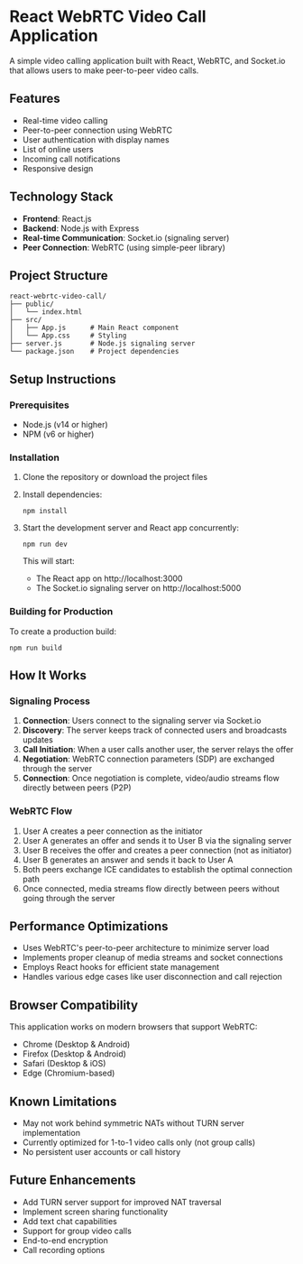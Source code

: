 # React WebRTC Video Call Application

A simple video calling application built with React, WebRTC, and Socket.io that allows users to make peer-to-peer video calls.

## Features

- Real-time video calling
- Peer-to-peer connection using WebRTC
- User authentication with display names
- List of online users
- Incoming call notifications
- Responsive design

## Technology Stack

- **Frontend**: React.js
- **Backend**: Node.js with Express
- **Real-time Communication**: Socket.io (signaling server)
- **Peer Connection**: WebRTC (using simple-peer library)

## Project Structure

```
react-webrtc-video-call/
├── public/
│   └── index.html
├── src/
│   ├── App.js      # Main React component
│   └── App.css     # Styling
├── server.js       # Node.js signaling server
└── package.json    # Project dependencies
```

## Setup Instructions

### Prerequisites

- Node.js (v14 or higher)
- NPM (v6 or higher)

### Installation

1. Clone the repository or download the project files

2. Install dependencies:
   ```
   npm install
   ```

3. Start the development server and React app concurrently:
   ```
   npm run dev
   ```
   
   This will start:
   - The React app on http://localhost:3000
   - The Socket.io signaling server on http://localhost:5000

### Building for Production

To create a production build:

```
npm run build
```

## How It Works

### Signaling Process

1. **Connection**: Users connect to the signaling server via Socket.io
2. **Discovery**: The server keeps track of connected users and broadcasts updates
3. **Call Initiation**: When a user calls another user, the server relays the offer
4. **Negotiation**: WebRTC connection parameters (SDP) are exchanged through the server
5. **Connection**: Once negotiation is complete, video/audio streams flow directly between peers (P2P)

### WebRTC Flow

1. User A creates a peer connection as the initiator
2. User A generates an offer and sends it to User B via the signaling server
3. User B receives the offer and creates a peer connection (not as initiator)
4. User B generates an answer and sends it back to User A
5. Both peers exchange ICE candidates to establish the optimal connection path
6. Once connected, media streams flow directly between peers without going through the server

## Performance Optimizations

- Uses WebRTC's peer-to-peer architecture to minimize server load
- Implements proper cleanup of media streams and socket connections
- Employs React hooks for efficient state management
- Handles various edge cases like user disconnection and call rejection

## Browser Compatibility

This application works on modern browsers that support WebRTC:
- Chrome (Desktop & Android)
- Firefox (Desktop & Android)
- Safari (Desktop & iOS)
- Edge (Chromium-based)

## Known Limitations

- May not work behind symmetric NATs without TURN server implementation
- Currently optimized for 1-to-1 video calls only (not group calls)
- No persistent user accounts or call history

## Future Enhancements

- Add TURN server support for improved NAT traversal
- Implement screen sharing functionality
- Add text chat capabilities
- Support for group video calls
- End-to-end encryption
- Call recording options